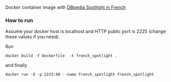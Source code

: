 Docker container image with [DBpedia Spotlight in French](http://fr.dbpedia.org/) 

### How to run

Assume your docker host is localhost and HTTP public port is 2225 (change these values if you need).

Run
    
    docker build -f Dockerfile  -t french_spotlight .

and finally

    docker run -d -p 2225:80 --name french_spotlight french_spotlight


